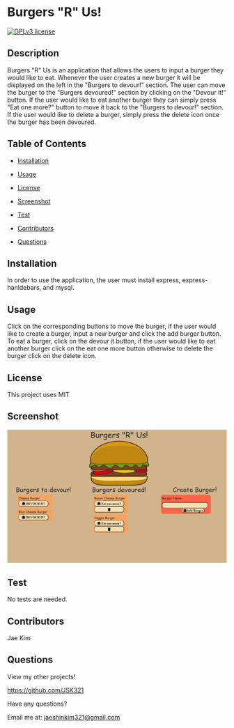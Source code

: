 # Burgers "R" Us!

[![GPLv3 license](https://img.shields.io/badge/License-MIT-blue.svg)](http://perso.crans.org/besson/LICENSE.html)

## Description
Burgers "R" Us is an application that allows the users to input a burger they would like to eat. Whenever the user creates a new burger it will be displayed on the left in the "Burgers to devour!" section. The user can move the burger to the "Burgers devoured!" section by clicking on the "Devour it!" button. If the user would like to eat another burger they can simply press "Eat one more?" button to move it back to the "Burgers to devour!" section. If the user would like to delete a burger, simply press the delete icon once the burger has been devoured.
        
## Table of Contents
- [Installation](#installation)

- [Usage](#usage)

- [License](#license)

- [Screenshot](#screenshot)

- [Test](#test)

- [Contributors](#contributors)

- [Questions](#questions)

    
## Installation
In order to use the application, the user must install express, express-hanldebars, and mysql.

## Usage
Click on the corresponding buttons to move the burger, if the user would like to create a burger, input a new burger and click the add burger button. To eat a burger, click on the devour it button, if the user would like to eat another burger click on the eat one more button otherwise to delete the burger click on the delete icon.
        
## License
This project uses MIT

## Screenshot
![Website index](./public/assets/img/burger_index.png)

## Test
No tests are needed.

## Contributors
Jae Kim

## Questions
View my other projects!

https://github.com/JSK321

Have any questions?

Email me at: jaeshinkim321@gmail.com